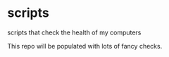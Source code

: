 # scripts
scripts that check the health of my computers

This repo will be populated with lots of fancy checks.
